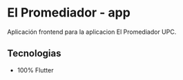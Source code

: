 # El Promediador - app

Aplicación frontend para la aplicacion El Promediador UPC.

## Tecnologias

- 100% Flutter
